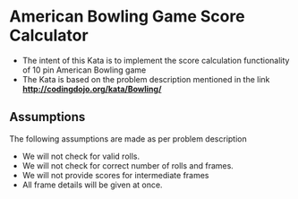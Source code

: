 American Bowling Game Score Calculator
======================================

- The intent of this Kata is to implement the score calculation functionality of 10 pin American Bowling game
- The Kata is based on the problem description mentioned in the link **http://codingdojo.org/kata/Bowling/**

Assumptions
-----------

The following assumptions are made as per problem description

- We will not check for valid rolls.
- We will not check for correct number of rolls and frames.
- We will not provide scores for intermediate frames
- All frame details will be given at once.